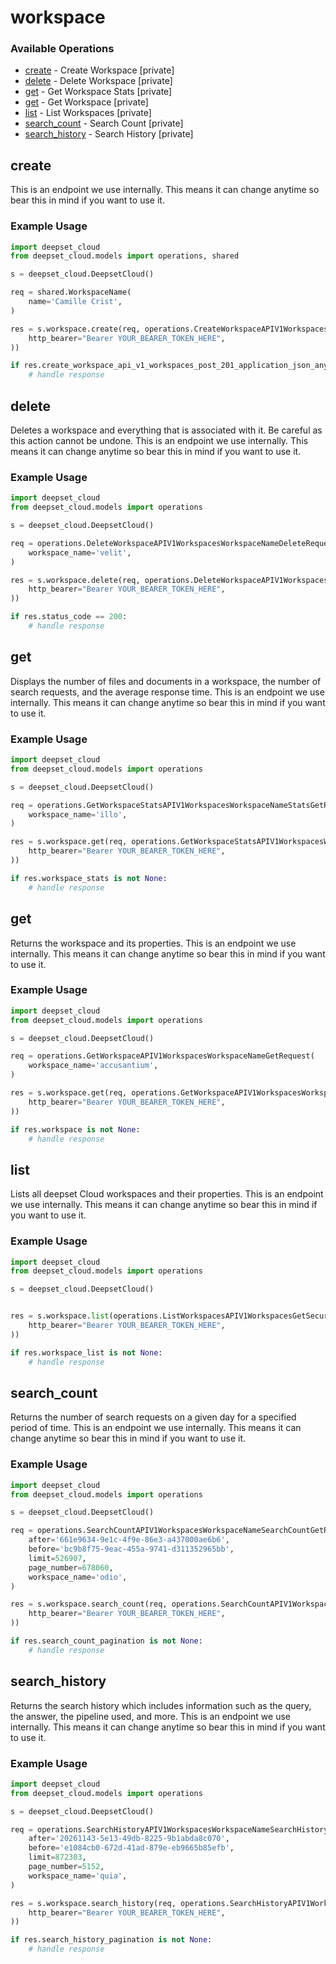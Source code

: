 # workspace

### Available Operations

* [create](#create) - Create Workspace [private]
* [delete](#delete) - Delete Workspace [private]
* [get](#get) - Get Workspace Stats [private]
* [get](#get) - Get Workspace [private]
* [list](#list) - List Workspaces [private]
* [search_count](#search_count) - Search Count [private]
* [search_history](#search_history) - Search History [private]

## create

This is an endpoint we use internally. This means it can change anytime so bear this in mind if you want to use it.

### Example Usage

```python
import deepset_cloud
from deepset_cloud.models import operations, shared

s = deepset_cloud.DeepsetCloud()

req = shared.WorkspaceName(
    name='Camille Crist',
)

res = s.workspace.create(req, operations.CreateWorkspaceAPIV1WorkspacesPostSecurity(
    http_bearer="Bearer YOUR_BEARER_TOKEN_HERE",
))

if res.create_workspace_api_v1_workspaces_post_201_application_json_any is not None:
    # handle response
```

## delete

Deletes a workspace and everything that is associated with it. Be careful as this action cannot be undone. This is an endpoint we use internally. This means it can change anytime so bear this in mind if you want to use it.

### Example Usage

```python
import deepset_cloud
from deepset_cloud.models import operations

s = deepset_cloud.DeepsetCloud()

req = operations.DeleteWorkspaceAPIV1WorkspacesWorkspaceNameDeleteRequest(
    workspace_name='velit',
)

res = s.workspace.delete(req, operations.DeleteWorkspaceAPIV1WorkspacesWorkspaceNameDeleteSecurity(
    http_bearer="Bearer YOUR_BEARER_TOKEN_HERE",
))

if res.status_code == 200:
    # handle response
```

## get

Displays the number of files and documents in a workspace, the number of search requests, and the average response time. This is an endpoint we use internally. This means it can change anytime so bear this in mind if you want to use it.

### Example Usage

```python
import deepset_cloud
from deepset_cloud.models import operations

s = deepset_cloud.DeepsetCloud()

req = operations.GetWorkspaceStatsAPIV1WorkspacesWorkspaceNameStatsGetRequest(
    workspace_name='illo',
)

res = s.workspace.get(req, operations.GetWorkspaceStatsAPIV1WorkspacesWorkspaceNameStatsGetSecurity(
    http_bearer="Bearer YOUR_BEARER_TOKEN_HERE",
))

if res.workspace_stats is not None:
    # handle response
```

## get

Returns the workspace and its properties. This is an endpoint we use internally. This means it can change anytime so bear this in mind if you want to use it.

### Example Usage

```python
import deepset_cloud
from deepset_cloud.models import operations

s = deepset_cloud.DeepsetCloud()

req = operations.GetWorkspaceAPIV1WorkspacesWorkspaceNameGetRequest(
    workspace_name='accusantium',
)

res = s.workspace.get(req, operations.GetWorkspaceAPIV1WorkspacesWorkspaceNameGetSecurity(
    http_bearer="Bearer YOUR_BEARER_TOKEN_HERE",
))

if res.workspace is not None:
    # handle response
```

## list

Lists all deepset Cloud workspaces and their properties. This is an endpoint we use internally. This means it can change anytime so bear this in mind if you want to use it.

### Example Usage

```python
import deepset_cloud
from deepset_cloud.models import operations

s = deepset_cloud.DeepsetCloud()


res = s.workspace.list(operations.ListWorkspacesAPIV1WorkspacesGetSecurity(
    http_bearer="Bearer YOUR_BEARER_TOKEN_HERE",
))

if res.workspace_list is not None:
    # handle response
```

## search_count

Returns the number of search requests on a given day for a specified period of time. This is an endpoint we use internally. This means it can change anytime so bear this in mind if you want to use it.

### Example Usage

```python
import deepset_cloud
from deepset_cloud.models import operations

s = deepset_cloud.DeepsetCloud()

req = operations.SearchCountAPIV1WorkspacesWorkspaceNameSearchCountGetRequest(
    after='661e9634-9e1c-4f9e-86e3-a437000ae6b6',
    before='bc9b8f75-9eac-455a-9741-d311352965bb',
    limit=526907,
    page_number=678060,
    workspace_name='odio',
)

res = s.workspace.search_count(req, operations.SearchCountAPIV1WorkspacesWorkspaceNameSearchCountGetSecurity(
    http_bearer="Bearer YOUR_BEARER_TOKEN_HERE",
))

if res.search_count_pagination is not None:
    # handle response
```

## search_history

Returns the search history which includes information such as the query, the answer, the pipeline used, and more. This is an endpoint we use internally. This means it can change anytime so bear this in mind if you want to use it.

### Example Usage

```python
import deepset_cloud
from deepset_cloud.models import operations

s = deepset_cloud.DeepsetCloud()

req = operations.SearchHistoryAPIV1WorkspacesWorkspaceNameSearchHistoryGetRequest(
    after='20261143-5e13-49db-8225-9b1abda8c070',
    before='e1084cb0-672d-41ad-879e-eb9665b85efb',
    limit=872303,
    page_number=5152,
    workspace_name='quia',
)

res = s.workspace.search_history(req, operations.SearchHistoryAPIV1WorkspacesWorkspaceNameSearchHistoryGetSecurity(
    http_bearer="Bearer YOUR_BEARER_TOKEN_HERE",
))

if res.search_history_pagination is not None:
    # handle response
```
